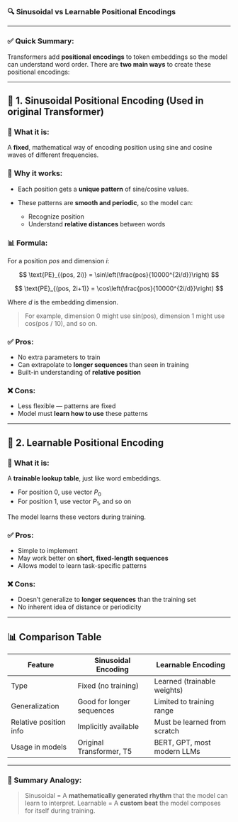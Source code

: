 ### 🔍 **Sinusoidal vs Learnable Positional Encodings**

---

### ✅ **Quick Summary:**

Transformers add **positional encodings** to token embeddings so the model can understand word order.
There are **two main ways** to create these positional encodings:

---

## 🧮 1. **Sinusoidal Positional Encoding** (Used in original Transformer)

### 📐 **What it is:**

A **fixed**, mathematical way of encoding position using sine and cosine waves of different frequencies.

### 🧠 **Why it works:**

* Each position gets a **unique pattern** of sine/cosine values.
* These patterns are **smooth and periodic**, so the model can:

  * Recognize position
  * Understand **relative distances** between words

### 📊 **Formula:**

For a position $pos$ and dimension $i$:

$$
\text{PE}_{(pos, 2i)} = \sin\left(\frac{pos}{10000^{2i/d}}\right)
$$

$$
\text{PE}_{(pos, 2i+1)} = \cos\left(\frac{pos}{10000^{2i/d}}\right)
$$

Where $d$ is the embedding dimension.

> For example, dimension 0 might use sin(pos),
> dimension 1 might use cos(pos / 10), and so on.

### ✅ **Pros:**

* No extra parameters to train
* Can extrapolate to **longer sequences** than seen in training
* Built-in understanding of **relative position**

### ❌ **Cons:**

* Less flexible — patterns are fixed
* Model must **learn how to use** these patterns

---

## 🧠 2. **Learnable Positional Encoding**

### 📐 **What it is:**

A **trainable lookup table**, just like word embeddings.

* For position 0, use vector $P_0$
* For position 1, use vector $P_1$, and so on

The model learns these vectors during training.

### ✅ **Pros:**

* Simple to implement
* May work better on **short, fixed-length sequences**
* Allows model to learn task-specific patterns

### ❌ **Cons:**

* Doesn’t generalize to **longer sequences** than the training set
* No inherent idea of distance or periodicity

---

## 📊 **Comparison Table**

| Feature                | Sinusoidal Encoding       | Learnable Encoding           |
| ---------------------- | ------------------------- | ---------------------------- |
| Type                   | Fixed (no training)       | Learned (trainable weights)  |
| Generalization         | Good for longer sequences | Limited to training range    |
| Relative position info | Implicitly available      | Must be learned from scratch |
| Usage in models        | Original Transformer, T5  | BERT, GPT, most modern LLMs  |

---

### 💬 Summary Analogy:

> Sinusoidal = A **mathematically generated rhythm** that the model can learn to interpret.
> Learnable = A **custom beat** the model composes for itself during training.

